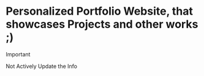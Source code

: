 # Personalized Portfolio Website, that showcases Projects and other works ;)

> [!IMPORTANT]
> Not Actively Update the Info
